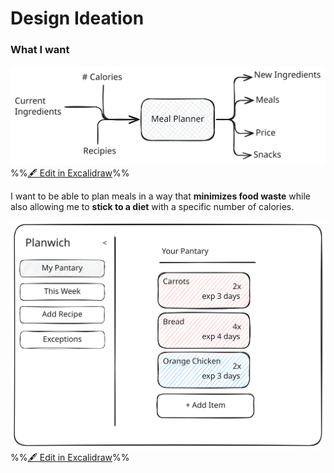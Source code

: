 # Design Ideation

### What I want

![](../../media/excalidraw/excalidraw-2025-01-16-20.14.15.excalidraw.svg)
%%[🖋 Edit in Excalidraw](../../media/excalidraw/excalidraw-2025-01-16-20.14.15.excalidraw.md)%%

I want to be able to plan meals in a way that **minimizes food waste**
while also allowing me to **stick to a diet** with a specific number of calories.

![](../../media/excalidraw/excalidraw-2025-01-16-22.15.59.excalidraw.svg)
%%[🖋 Edit in Excalidraw](../../media/excalidraw/excalidraw-2025-01-16-22.15.59.excalidraw.md)%%